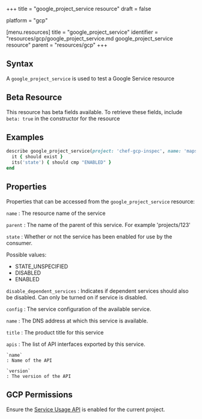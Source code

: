 +++
title = "google_project_service resource"
draft = false

platform = "gcp"

[menu.resources]
    title = "google_project_service"
    identifier = "resources/gcp/google_project_service.md google_project_service resource"
    parent = "resources/gcp"
+++

## Syntax

A `google_project_service` is used to test a Google Service resource

## Beta Resource

This resource has beta fields available. To retrieve these fields, include `beta: true` in the constructor for the resource

## Examples

```ruby
describe google_project_service(project: 'chef-gcp-inspec', name: 'maps-android-backend.googleapis.com') do
  it { should exist }
  its('state') { should cmp "ENABLED" }
end
```

## Properties

Properties that can be accessed from the `google_project_service` resource:

`name`
: The resource name of the service

`parent`
: The name of the parent of this service. For example 'projects/123'

`state`
: Whether or not the service has been enabled for use by the consumer.

  Possible values:

  - STATE_UNSPECIFIED
  - DISABLED
  - ENABLED

`disable_dependent_services`
: Indicates if dependent services should also be disabled. Can only be turned on if service is disabled.

`config`
: The service configuration of the available service.

  `name`
  : The DNS address at which this service is available.

  `title`
  : The product title for this service

  `apis`
  : The list of API interfaces exported by this service.

    `name`
    : Name of the API

    `version`
    : The version of the API

## GCP Permissions

Ensure the [Service Usage API](https://console.cloud.google.com/apis/library/serviceusage.googleapis.com/) is enabled for the current project.
